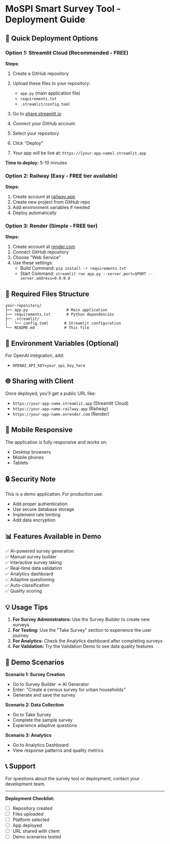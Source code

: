 # MoSPI Smart Survey Tool - Deployment Guide

## 🚀 Quick Deployment Options

### Option 1: Streamlit Cloud (Recommended - FREE)

**Steps:**
1. Create a GitHub repository
2. Upload these files to your repository:
   - `app.py` (main application file)
   - `requirements.txt`
   - `.streamlit/config.toml`

3. Go to [share.streamlit.io](https://share.streamlit.io)
4. Connect your GitHub account
5. Select your repository
6. Click "Deploy"
7. Your app will be live at: `https://[your-app-name].streamlit.app`

**Time to deploy:** 5-10 minutes

### Option 2: Railway (Easy - FREE tier available)

**Steps:**
1. Create account at [railway.app](https://railway.app)
2. Create new project from GitHub repo
3. Add environment variables if needed
4. Deploy automatically

### Option 3: Render (Simple - FREE tier)

**Steps:**
1. Create account at [render.com](https://render.com)
2. Connect GitHub repository
3. Choose "Web Service"
4. Use these settings:
   - Build Command: `pip install -r requirements.txt`
   - Start Command: `streamlit run app.py --server.port=$PORT --server.address=0.0.0.0`

## 📁 Required Files Structure

```
your-repository/
├── app.py                 # Main application
├── requirements.txt       # Python dependencies
├── .streamlit/
│   └── config.toml       # Streamlit configuration
└── README.md             # This file
```

## 🔧 Environment Variables (Optional)

For OpenAI integration, add:
- `OPENAI_API_KEY=your_api_key_here`

## 🌐 Sharing with Client

Once deployed, you'll get a public URL like:
- `https://your-app-name.streamlit.app` (Streamlit Cloud)
- `https://your-app-name.railway.app` (Railway)
- `https://your-app-name.onrender.com` (Render)

## 📱 Mobile Responsive

The application is fully responsive and works on:
- Desktop browsers
- Mobile phones
- Tablets

## 🔒 Security Note

This is a demo application. For production use:
- Add proper authentication
- Use secure database storage
- Implement rate limiting
- Add data encryption

## 📊 Features Available in Demo

✅ AI-powered survey generation  
✅ Manual survey builder  
✅ Interactive survey taking  
✅ Real-time data validation  
✅ Analytics dashboard  
✅ Adaptive questioning  
✅ Auto-classification  
✅ Quality scoring  

## 💡 Usage Tips

1. **For Survey Administrators:** Use the Survey Builder to create new surveys
2. **For Testing:** Use the "Take Survey" section to experience the user journey
3. **For Analytics:** Check the Analytics dashboard after completing surveys
4. **For Validation:** Try the Validation Demo to see data quality features

## 🎯 Demo Scenarios

**Scenario 1: Survey Creation**
- Go to Survey Builder → AI Generator
- Enter: "Create a census survey for urban households"
- Generate and save the survey

**Scenario 2: Data Collection**
- Go to Take Survey
- Complete the sample survey
- Experience adaptive questions

**Scenario 3: Analytics**
- Go to Analytics Dashboard
- View response patterns and quality metrics

## 📞 Support

For questions about the survey tool or deployment, contact your development team.

---

**Deployment Checklist:**
- [ ] Repository created
- [ ] Files uploaded
- [ ] Platform selected
- [ ] App deployed
- [ ] URL shared with client
- [ ] Demo scenarios tested